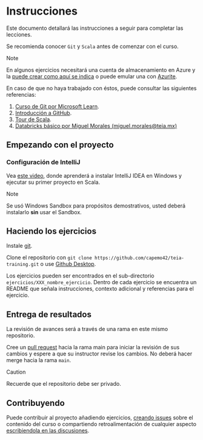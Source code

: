 # Instrucciones

Este documento detallará las instrucciones a seguir para completar las lecciones.

Se recomienda conocer `Git` y `Scala` antes de comenzar con el curso.

> [!NOTE]
> En algunos ejercicios necesitará una cuenta de almacenamiento en Azure y la [puede crear como aquí se indica](https://learn.microsoft.com/en-us/azure/storage/common/storage-account-create?tabs=azure-portal) o puede emular una con [Azurite](https://github.com/Azure/Azurite).

En caso de que no haya trabajado con éstos, puede consultar las siguientes referencias:

1. [Curso de Git por Microsoft Learn](https://learn.microsoft.com/en-gb/training/paths/intro-to-vc-git/).
2. [Introducción a GitHub](https://docs.github.com/en/get-started/start-your-journey/hello-world).
3. [Tour de Scala](https://docs.scala-lang.org/tour/tour-of-scala.html).
4. [Databricks básico por Miguel Morales (miguel.morales@teia.mx)](https://teianet.sharepoint.com/:f:/s/TeiaTraining-DataBricks/EmL_s0sOM4FDqLEKJfwEoSsBr64hZs8MLuL1j5q74V1eVQ?e=h7fsf8)

## Empezando con el proyecto

### Configuración de IntelliJ

Vea [este video](https://teianet-my.sharepoint.com/:v:/g/personal/carlos_pena_teia_mx/EYsnceA-kBVOhx57k5jl2L4Bhi6nwWs5Zkqm09YfAcJ-WQ?e=Ch6pje), donde aprenderá a instalar IntelliJ IDEA en Windows y ejecutar su primer proyecto en Scala.

> [!NOTE]
> Se usó Windows Sandbox para propósitos demostrativos, usted deberá instalarlo **sin** usar el Sandbox.

## Haciendo los ejercicios

Instale [git](https://git-scm.com/downloads).

Clone el repositorio con `git clone https://github.com/capemo42/teia-training.git` o use [Github Desktop](https://desktop.github.com/).

Los ejercicios pueden ser encontrados en el sub-directorio `ejercicios/XXX_nombre_ejercicio`. Dentro de cada ejercicio se encuentra un README que señala instrucciones, contexto adicional y referencias para el ejercicio.

## Entrega de resultados

La revisión de avances será a través de una rama en este mismo repositorio.

Cree un [pull request](https://github.com/capemo42/teia-training/pulls) hacia la rama main para iniciar la revisión de sus cambios y espere a que su instructor revise los cambios. No deberá hacer merge hacia la rama `main`.

> [!CAUTION]
> Recuerde que el repositorio debe ser privado.

## Contribuyendo

Puede contribuir al proyecto añadiendo ejercicios, [creando issues](https://github.com/capemo42/teia-training/issues) sobre el contenido del curso o compartiendo retroalimentación de cualquier aspecto [escribiendola en las discusiones](https://github.com/capemo42/teia-training/discussions).

